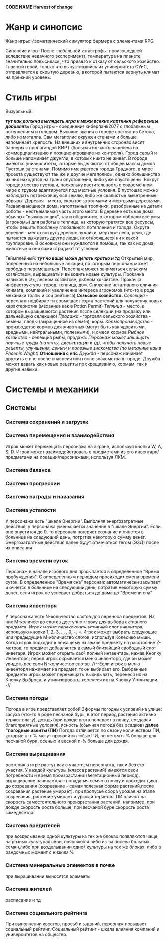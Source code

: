 **CODE NAME Harvest of сhange**

# Жанр и синопсис

Жанр игры: Изометрический симулятор фермера с элементами RPG

Синопсис игры: После глобальной катастрофы, произошедшей вследствие недачного эксперимента, температура на планете значительно повысилась, что привело к отказу от сельского хозяйство. Главный герой, только что выпустившийся из университета СУиС, отправляется в скрытую деревню, в которой пытаются вернуть климат на прежний уровень. 

# Стиль игры

Визуальный:

***тут как должна выглядеть игра и можн всякие картинки референцы добавлять***
Город игры - соединение киберпанк2077 с глобальным потеплением и голодом. Высокие здания в городе состоят из бетона, либо из металла. Сам мегаполис окружен стенами и больше напоминает крепость. На внешних и внутренних сторонах висят баннеры с пропагандой КИРТ (большая их часть нацелена на коммерциализацию и позиционирование их контроля). Город серый и больше напоминает джунгли, в которых никто не живет. В городе имеются университеты, которые выделяются от общей массы домов
Пустоши за стенами. Помимо имеющегося города Градного, в мире проекта существуют так же и другие мегаполисы, однако большинство из них находятся на грани опустошения, либо уже опустошены. Вокруг городов всегда пустоши, поскольку растительность в современном мире с трудом адаптируется под местные условия. В пустошах можно наблюдать потрескавшуюся землю, либо же скалистые выветренные обрывы.
Деревня - место, скрытое за холмами и мертвыми деревьями. Разваливающиеся дома, натоптанные тропинки, разобранные на детали роботы - неотъемлимая часть этого места. В деревне есть как дома обычных "выживающих", так и общежитие, в котором собрали все умы (агрономы) для работы в теплице, на которую тратятся все ресурсы, чтобы решить проблему глобального потепления и голода.
Округа деревни - место вокруг деревни: лужайки, мертвые леса, реки, где пытаются выживать другие люди, не относящиеся ни к какой группировке. В основном они нуждаются в помощи, так как их дома, животные и они сами страдают от условий

Геймплейный:
***тут чо ваще можн делать кратко и тд***
Открытый мир, поделенный на небольшые локации, по которым персонаж может свободно перемещаться.
Персонаж может заниматься сельским хозяйством, выращивать и выводить новые культуры.
Прокачка навыков в с\х, лесном хозяйтсве, рыбном хозяйтсве. Прокачка инфраструктуры: город, теплица, дом. Снижение негативного влияния климата, компаний и увеличение интереса агрономов (что-то в роде механики толпы и соц рейтинга)
**Сельское хозяйство.**
*Селекция* - персонаж подбирает и совмещает сорта растений для получения новых характеристик (механика как в Potion Permit) 
*Теплица* - место, в котором выращиваются растения после селекции (на продажу или дальнейшую селекцию)
*Продажа* - торговля сельского хозяйства - семена, плоды (выращенное из семян), корм.
*Кормопроизводство* - производство кормов для животных (могут быть как ядовитыми, вредными, нейтральными, полезными), и смеси кормов
*Рыбное хозяйство* - селекция рыбы, продажа.
*Персонаж может защищать научные труды (патенты, диссертации и тд), чтобы получать новые рецепты, улучшения, деньги и полезные знакомства (по механике как в Phoenix Wright)*
**Отношения с нпс**
*Дружба* - персонаж начинает дружить с нпс после спаснеия или после знакомства в городе. Дружба может давать как новые рецепты по скрещиванию, кормам, так и другие навыки.

# Системы и механики

## Системы

### Система сохранений и загрузок

### Система перемещения и взаимодействия
Игрок может перемещать персонажа на экране, используя кнопки W, A, S, D. Игрок может взаимодействовать с предметами из его инвентаря/предметами на локации/персонажами, используя ЛКМ.

### Система баланса

### Система прогрессии

### Система награды и наказания


### Система усталости
У персонажа есть "шкала Энергии". Выполняя энергозатратные действия, у персонажа уменьшается значение в "шкале Энергии". Если оно опустится до 0, то персонаж потеряет сознание и очнется в больнице на следующий день, потратив некоторую сумму денег. Энергозатратные действия далее будут отмечаться тегом (ЭЗД) после их описания

### Система времени суток
Персонаж в начале игрового дня просыпается в определенное "Время пробуждения". С определенным периодом просиходит смена времени суток. В определенное "Время сна" персонаж автоматически засыпает и очнется в больнице на следующий день, потратив некоторую сумму денег, если игрок не успевает добраться до дома до "Времени сна"

### Система инвенторя
У персонажа есть N-количество слотов для переноса предметов. Из них M-количество слотов доступно игроку для выбора активного предмета. Игрок может переключать активный слот инвенторя, использую кнопки 1, 2, 3, ... , 0, -, =. Игрок может выбрать следующие или предыдущие M-количиство слотов, используя Колёсико мыши. Когда игрок подходит к лежащему на земле предмету на расстояние Z-метров, то предмет добавляется в самый близайщий свободный слот инветаря. Игрок может открыть свой полный интвентарь, нажав Кнопку Инвенторя; перед игрок окрывается меню инвенторя, где он может увидеть все свои N-количество слотов. //--Если игрок в меню инвенторя нажимает на предмет, то он выбирает его. Выбранные предметы игрок может перемещать, выкидывать, перенеся их на Кнопку Выброса, и утилизировать, перенеся их на Кнопку Утилизации.--//

### Система погоды
Погода в игре представляет собой 3 формы погодных условий на улице: засуха (что-то в роде песчаной бури, в этот период растения активно теряют влагу), дождь (при дожде влага попадает в почву, создавая благоприятные условия), ясность (обычная погода без осадков) **далее "погодные ивенты (ПИ)**
Погода отличается по сезону количеством ПИ, которые с n-% могут произойти любые ПИ, но летом n-% больше для песчаной бури, осенью и весной n-% больше для дождя.

### Система выращивания 
растения в игре растут как с участием персонажа, так и без его участия. У каждой культуры (класса растений) имеются свои потребности и время произрастания (вегетационный период). выращивание начинается с попадания семян в почву и проходит цикл до созревания (созревание - самая полезная форма растений,после созревания растение умирает). при пропуске сбора урожая на этапе созревания, растение умирает и урожай теряется.
ПИ влияют на скорость самостоятельного произрастания растений, например, при дожде скорость роста больше, при песчаной буре скорость роста замедляется.

### Система вредителей
при возделывании одной культуры на тех же блоках появляются чаще, на разных культурах свои, появляются либо из-за посева больных семян,либо при возделывании одной культуры на тех же блоках, либо в рандомных момент с низким %

### Система минеральных элементов в почве
при выращивании выносятся элементы 

### Система жителей
расписание и тд

### Система социального рейтинга
При выполнении квестов, просьб и заданий, персонаж повышает социальный рейтинг. Социальный рейтинг - шкала влияния компаний и университетов на общество. 





